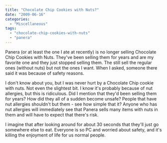 ```yaml
---
title: "Chocolate Chip Cookies with Nuts?"
date: "2009-06-16"
categories: 
  - "Miscellaneous"
tags: 
  - "chocolate-chip-cookies-with-nuts"
  - "panera"
---
```


Panera (or at least the one I ate at recently) is no longer selling Chocolate Chip Cookies with Nuts. They've been selling them for years and are my favorite one and they just stopped selling them. The still sell the regular ones (without nuts) but not the ones I want. When I asked, someone there said it was because of safety reasons.  

I don't know about you, but I was never hurt by a Chocolate Chip cookie with nuts. Not even the slightest bit. I know it's probably because of nut allergies, but this is ridiculous. Did I mention that they'd been selling them for years? How did they all of a sudden become unsafe? People that have nut allergies shouldn't but them - see how simple that it? Anyone who has nut allergies will immediately see that Panera sells many items with nuts in them and will have to expect that there's risk.  

I imagine that after looking around for about 30 seconds that they'll just go somewhere else to eat. Everyone is so PC and worried about safety, and it's killing the enjoyment of life for us normal people.
